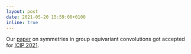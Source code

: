 ```yaml
---
layout: post
date: 2021-05-20 15:59:00+0100
inline: true
---
```


Our [paper](https://arxiv.org/abs/2106.04914) on symmetries in group equivariant convolutions got accepted for [ICIP 2021](https://www.2021.ieeeicip.org).
